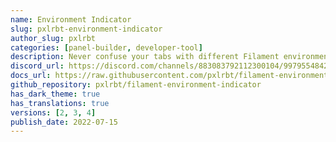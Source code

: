```yaml
---
name: Environment Indicator
slug: pxlrbt-environment-indicator
author_slug: pxlrbt
categories: [panel-builder, developer-tool]
description: Never confuse your tabs with different Filament environments again.
discord_url: https://discord.com/channels/883083792112300104/997955484223021157
docs_url: https://raw.githubusercontent.com/pxlrbt/filament-environment-indicator/main/readme.md
github_repository: pxlrbt/filament-environment-indicator
has_dark_theme: true
has_translations: true
versions: [2, 3, 4]
publish_date: 2022-07-15
---
```

